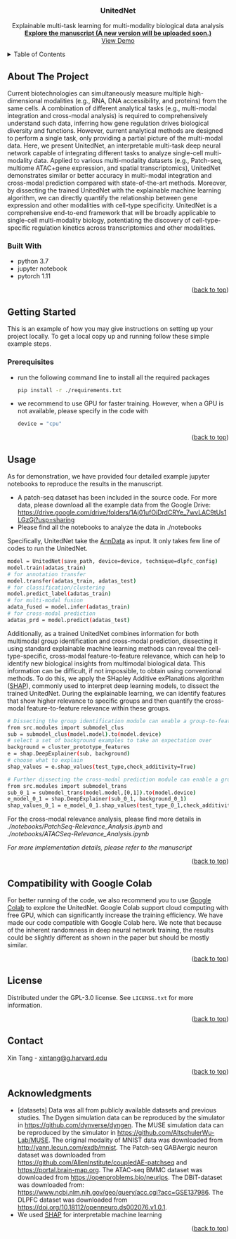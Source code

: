 <a name="readme-top"></a>

<h3 align="center">UnitedNet</h3>

  <p align="center">
    Explainable multi-task learning for multi-modality biological data analysis
    <br />
    <a href="https://www.biorxiv.org/content/10.1101/2022.06.03.494730v1.full.pdf"><strong>Explore the manuscript (A new version will be uploaded soon.)
</strong></a>
    <br />    
    <a href="https://github.com/LiuLab-Bioelectronics-Harvard/UnitedNet/notebooks">View Demo</a>
    <br />
    
  </p>
</div>



<!-- TABLE OF CONTENTS -->
<details>
  <summary>Table of Contents</summary>
  <ol>
    <li>
      <a href="#about-the-project">About The Project</a>
      <ul>
        <li><a href="#built-with">Built With</a></li>
      </ul>
    </li>
    <li>
      <a href="#getting-started">Getting Started</a>
      <ul>
        <li><a href="#prerequisites">Prerequisites</a></li>
      </ul>
    </li>
    <li><a href="#usage">Usage</a></li>
    <li><a href="#Compatibility with Google Colab">Compatibility with Google Colab</a></li>
    <li><a href="#contributing">Contributing</a></li>
    <li><a href="#license">License</a></li>
    <li><a href="#contact">Contact</a></li>
    <li><a href="#acknowledgments">Acknowledgments</a></li>
  </ol>
</details>



<!-- ABOUT THE PROJECT -->
## About The Project

Current biotechnologies can simultaneously measure multiple high-dimensional modalities (e.g., RNA, DNA accessibility, and proteins) from the same cells. A combination of different analytical tasks (e.g., multi-modal integration and cross-modal analysis) is required to comprehensively understand such data, inferring how gene regulation drives biological diversity and functions. However, current analytical methods are designed to perform a single task, only providing a partial picture of the multi-modal data. Here, we present UnitedNet, an interpretable multi-task deep neural network capable of integrating different tasks to analyze single-cell multi-modality data. Applied to various multi-modality datasets (e.g., Patch-seq, multiome ATAC+gene expression, and spatial transcriptomics), UnitedNet demonstrates similar or better accuracy in multi-modal integration and cross-modal prediction compared with state-of-the-art methods. Moreover, by dissecting the trained UnitedNet with the explainable machine learning algorithm, we can directly quantify the relationship between gene expression and other modalities with cell-type specificity. UnitedNet is a comprehensive end-to-end framework that will be broadly applicable to single-cell multi-modality biology, potentiating the discovery of cell-type-specific regulation kinetics across transcriptomics and other modalities.


### Built With

* python 3.7
* jupyter notebook
* pytorch 1.11


<p align="right">(<a href="#readme-top">back to top</a>)</p>



<!-- GETTING STARTED -->
## Getting Started

This is an example of how you may give instructions on setting up your project locally.
To get a local copy up and running follow these simple example steps.

### Prerequisites

* run the following command line to install all the required packages
  ```sh
  pip install -r ./requirements.txt
  ```
* we recommend to use GPU for faster training. However, when a GPU is not available,
please specify in the code with
  ```sh
  device = "cpu"
  ```


<p align="right">(<a href="#readme-top">back to top</a>)</p>



<!-- USAGE EXAMPLES -->
## Usage
As for demonstration, we have provided four detailed example jupyter notebooks to reproduce the results in the manuscript.
* A patch-seq dataset has been included in the source code. 
For more data, please download all the example data from the Google Drive:
https://drive.google.com/drive/folders/1Aj01ufOiDrdCRYe_7wvLAC9tUs1LGzGj?usp=sharing 
* Please find all the notebooks to analyze the data in ./notebooks

Specifically, UnitedNet take the [AnnData](https://anndata.readthedocs.io/en/latest/) as input. It only takes few line of codes to run
the UnitedNet.
  ```sh 
  model = UnitedNet(save_path, device=device, technique=dlpfc_config)
  model.train(adatas_train)
  # for annotation transfer
  model.transfer(adatas_train, adatas_test)
  # for classification/clustering
  model.predict_label(adatas_train)
  # for multi-modal fusion
  adata_fused = model.infer(adatas_train)
  # for cross-modal prediction
  adatas_prd = model.predict(adatas_test)
  ```
Additionally, as a trained UnitedNet combines information for both multimodal group identification and cross-modal prediction, dissecting it using standard explainable machine learning methods can reveal the cell-type-specific, cross-modal feature-to-feature relevance, which can help to identify new biological insights from multimodal biological data. This information can be difficult, if not impossible, to obtain using conventional methods. To do this, we apply the SHapley Additive exPlanations algorithm ([SHAP](https://github.com/slundberg/shap)), commonly used to interpret deep learning models, to dissect the trained UnitedNet. During the explainable learning, we can identify features that show higher relevance to specific groups and then quantify the cross-modal feature-to-feature relevance within these groups. 

  ```sh 
  # Dissecting the group identification module can enable a group-to-feature relevance analyses
  from src.modules import submodel_clus
  sub = submodel_clus(model.model).to(model.device)
  # select a set of background examples to take an expectation over
  background = cluster_prototype_features
  e = shap.DeepExplainer(sub, background)
  # choose what to explain
  shap_values = e.shap_values(test_type,check_additivity=True)
  ```
  ```sh 
  # Further dissecting the cross-modal prediction module can enable a group-specific cross-modal feature-to-feature relevance analyses
  from src.modules import submodel_trans
  sub_0_1 = submodel_trans(model.model,[0,1]).to(model.device)
  e_model_0_1 = shap.DeepExplainer(sub_0_1, background_0_1)
  shap_values_0_1 = e_model_0_1.shap_values(test_type_0_1,check_additivity=True)
  ```
For the cross-modal relevance analysis, please find more details in _./notebooks/PatchSeq-Relevance_Analysis.ipynb_ and
_./notebooks/ATACSeq-Relevance_Analysis.ipynb_


_For more implementation details, please refer to the manuscript_

<p align="right">(<a href="#readme-top">back to top</a>)</p>

<!-- Compatibility with Google Colab -->
## Compatibility with Google Colab
For better running of the code, we also recommend you to use [Google Colab](https://colab.research.google.com/) to explore the UnitedNet.
Google Colab support cloud computing with free GPU, which can significantly increase the training efficiency.
We have made our code compatible with Google Colab here. We note that because of the inherent randomness in deep neural network training,
the results could be slightly different as shown in the paper but should be mostly similar.

<p align="right">(<a href="#readme-top">back to top</a>)</p>

<!-- LICENSE -->
## License

Distributed under the GPL-3.0 license. See `LICENSE.txt` for more information.

<p align="right">(<a href="#readme-top">back to top</a>)</p>



<!-- CONTACT -->
## Contact

Xin Tang - xintang@g.harvard.edu
<p align="right">(<a href="#readme-top">back to top</a>)</p>



<!-- ACKNOWLEDGMENTS -->
## Acknowledgments

* [datasets] Data was all from publicly available datasets and previous studies. The Dygen simulation data can be reproduced by the simulator in https://github.com/dynverse/dyngen. The MUSE simulation data can be reproduced by the simulator in https://github.com/AltschulerWu-Lab/MUSE. The original modality of MNIST data was downloaded from http://yann.lecun.com/exdb/mnist. The Patch-seq GABAergic neuron dataset was downloaded from https://github.com/AllenInstitute/coupledAE-patchseq and https://portal.brain-map.org. The ATAC-seq BMMC dataset was downloaded from https://openproblems.bio/neurips. The DBiT-dataset was downloaded from: https://www.ncbi.nlm.nih.gov/geo/query/acc.cgi?acc=GSE137986. The DLPFC dataset was downloaded from https://doi.org/10.18112/openneuro.ds002076.v1.0.1. 
* We used [SHAP](https://github.com/slundberg/shap) for interpretable machine learning

<p align="right">(<a href="#readme-top">back to top</a>)</p>

